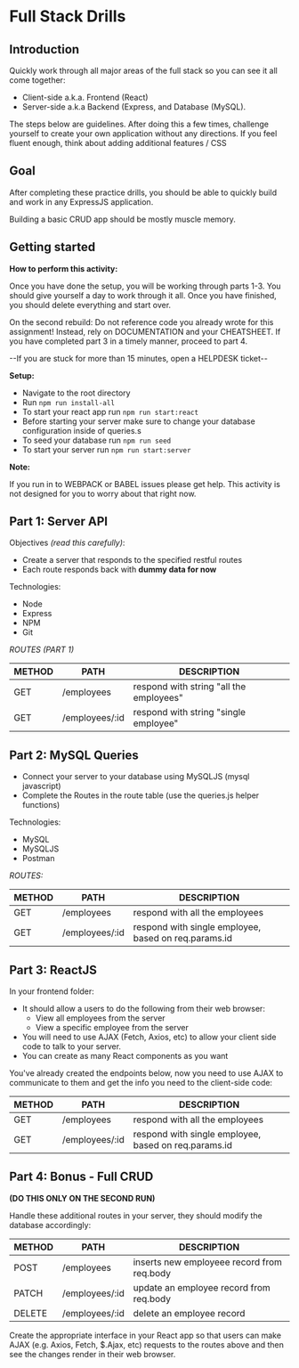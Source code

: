 # Full Stack Drills

## Introduction

Quickly work through all major areas of the full stack so you can see it all come together: 
 - Client-side a.k.a. Frontend (React)
 - Server-side a.k.a Backend (Express, and Database (MySQL).

The steps below are guidelines. After doing this a few times, challenge yourself to create your own application without any directions. If you feel fluent enough, think about adding additional features / CSS


## Goal

After completing these practice drills, you should be able to quickly build and work in any ExpressJS application. 

Building a basic CRUD app should be mostly muscle memory.

## Getting started

**How to perform this activity:**

Once you have done the setup, you will be working through parts 1-3. You should give yourself a day to work through it all. Once you have finished, you should delete everything and start over.

On the second rebuild: Do not reference code you already wrote for this assignment! Instead, rely on DOCUMENTATION and your CHEATSHEET. If you have completed part 3 in a timely manner, proceed to part 4.

--If you are stuck for more than 15 minutes, open a HELPDESK ticket--

**Setup:**

- Navigate to the root directory
- Run `npm run install-all`
- To start your react app run `npm run start:react`
- Before starting your server make sure to change your database configuration inside of queries.s
- To seed your database run `npm run seed`
- To start your server run `npm run start:server`

**Note:**

If you run in to WEBPACK or BABEL issues please get help. This activity is not designed for you to worry about that right now.

## Part 1: Server API

Objectives _(read this carefully)_:

- Create a server that responds to the specified restful routes
- Each route responds back with **dummy data for now**

Technologies:

- Node
- Express
- NPM
- Git

_ROUTES (PART 1)_

| METHOD | PATH           | DESCRIPTION                                  |
| ------ | -------------- | -------------------------------------------- |
| GET    | /employees     | respond with string "all the employees"      |
| GET    | /employees/:id | respond with string "single employee"        |

## Part 2: MySQL Queries

- Connect your server to your database using MySQLJS (mysql javascript)
- Complete the Routes in the route table (use the queries.js helper functions)

Technologies:

- MySQL
- MySQLJS
- Postman

_ROUTES:_

| METHOD | PATH           | DESCRIPTION                                                |
| ------ | -------------- | ---------------------------------------------------------- |
| GET    | /employees     | respond with all the employees                             |
| GET    | /employees/:id | respond with single employee, based on req.params.id        |

## Part 3: ReactJS

In your frontend folder:

- It should allow a users to do the following from their web browser:
  - View all employees from the server
  - View a specific employee from the server
- You will need to use AJAX (Fetch, Axios, etc) to allow your client side code to talk to your server.
- You can create as many React components as you want

You've already created the endpoints below, now you need to use AJAX to communicate to them and get the info you need to the client-side code:

| METHOD | PATH           | DESCRIPTION                                                |
| ------ | -------------- | ---------------------------------------------------------- |
| GET    | /employees     | respond with all the employees                             |
| GET    | /employees/:id | respond with single employee, based on req.params.id        |

## Part 4: Bonus - Full CRUD  

**(DO THIS ONLY ON THE SECOND RUN)**

Handle these additional routes in your server, they should modify the database accordingly:

| METHOD | PATH           | DESCRIPTION                                 |
| ------ | -------------- | ------------------------------------------- |
| POST   | /employees     | inserts new employeee record from req.body  |
| PATCH  | /employees/:id | update an employee record from req.body     |
| DELETE | /employees/:id | delete an employee record                   |

Create the appropriate interface in your React app so that users can make AJAX (e.g. Axios, Fetch, $.Ajax, etc) requests to the routes above and then see the changes render in their web browser.
